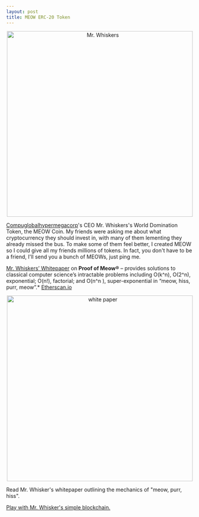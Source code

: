 ```yaml
---
layout: post
title: MEOW ERC-20 Token
---
```


<div style="text-align: center"><img src="{{ site.baseurl }}/images/meow1.png" alt="Mr. Whiskers" style="width: 500px;"/></div>

[Compuglobalhypermegacorp](https://compuglobalhypermegacorp.com)'s CEO Mr. Whiskers's World Domination Token, the MEOW Coin.  My friends were asking me about what cryptocurrency they should invest in, with many of them lementing they already missed the bus. To make some of them feel better, I created MEOW so I could give all my friends millions of tokens. In fact, you don't have to be a friend, I'll send you a bunch of MEOWs, just ping me.

[Mr. Whiskers’ Whitepaper](https://github.com/compuglobalhypermegacorp) on **Proof of Meow®** – provides solutions to classical computer science’s intractable problems including O(k^n), O(2^n), exponential; O(n!), factorial; and O(n^n ), super-exponential in “meow, hiss, purr, meow”.* [Etherscan.io](https://etherscan.io/token/0x4ed4DDd7981e347b673f697DC821965A3EB64b9c)

<div style="text-align: center"><img src="{{ site.baseurl }}/images/whitepaper001.jpg" alt="white paper" style="width: 500px;"/></div>

Read Mr. Whisker's whitepaper outlining the mechanics of "meow, purr, hiss".

[Play with Mr. Whisker's simple blockchain.](https://github.com/pleasemarkdarkly/simpleblockchain)
